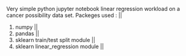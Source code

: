 Very simple python jupyter notebook linear regression workload on a cancer possibility data set.
Packeges used : ||
 1. numpy ||
 2. pandas ||
 3. sklearn train/test split module ||
 4. sklearn linear_regression module ||
